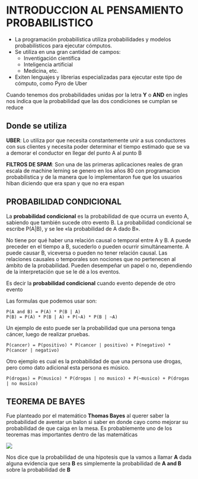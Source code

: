 # INTRODUCCION AL PENSAMIENTO PROBABILISTICO

* La programación probabilística utiliza probabilídades y modelos probabilísticos para ejecutar cómputos.
* Se utiliza en una gran cantidad de campos: 
    * Inventigación científica
    * Inteligencia artificial 
    * Medicina, etc.
* Exiten lenguajes y librerias especializadas para ejecutar este tipo de cómputo, como Pyro de Uber

Cuando tenemos dos probabilidades unidas por la letra **Y** o **AND** en ingles nos indica que la probabilidad que las dos condiciones se cumplan se reduce

## Donde se utiliza
**UBER**: Lo utiliza por que necesita constantemente unir a sus conductores con sus clientes y necesita poder determinar el tiempo estimado que se va a demorar el conductor en llegar del punto A al punto B 

**FILTROS DE SPAM**: Son una de las primeras aplicaciones reales de gran escala de machine lerning se genero en los años 80 con programacion probabilistica y de la manera que lo implementaron fue que los usuarios hiban diciendo que era span y que no era espan 

## PROBABILIDAD CONDICIONAL
La **probabilidad condicional** es la probabilidad de que ocurra un evento A, sabiendo que también sucede otro evento B. La probabilidad condicional se escribe P(A|B), y se lee «la probabilidad de A dado B».

No tiene por qué haber una relación causal o temporal entre A y B. A puede preceder en el tiempo a B, sucederlo o pueden ocurrir simultáneamente. A puede causar B, viceversa o pueden no tener relación causal. Las relaciones causales o temporales son nociones que no pertenecen al ámbito de la probabilidad. Pueden desempeñar un papel o no, dependiendo de la interpretación que se le dé a los eventos.

Es decir la **probabilidad condicional** cuando evento depende de otro evento

Las formulas que podemos usar son:

    P(A and B) = P(A) * P(B | A)
    P(B) = P(A) * P(B | A) + P(~A) * P(B | ~A)

Un ejemplo de esto puede ser la probabilidad que una persona tenga cáncer, luego de realizar pruebas.

    P(cancer) = P(positivo) * P(cancer | positivo) + P(negativo) * P(cancer | negativo)


Otro ejemplo es cual es la probabilidad de que una persona use drogas, pero como dato adicional esta persona es músico.

    P(drogas) = P(musico) * P(drogas | no musico) + P(~musico) + P(drogas | no musico)

## TEOREMA DE BAYES

Fue planteado por el matemático **Thomas Bayes** al querer saber la probabilidad de aventar un balon si saber en donde cayo como mejorar su probabilidad de que caiga en la mesa. Es probablemente uno de los teoremas mas importantes dentro de las matemáticas

<img src="https://latex.codecogs.com/gif.latex?P(A|B)=\frac{P(A|B)P(A)}{P(B)}" style="background: #fff">

Nos dice que la probabilidad de una hipotesis que la vamos a llamar **A** dada alguna evidencia que sera **B** es simplemente 
la probabilidad de **A and B** sobre la probabilidad de **B**